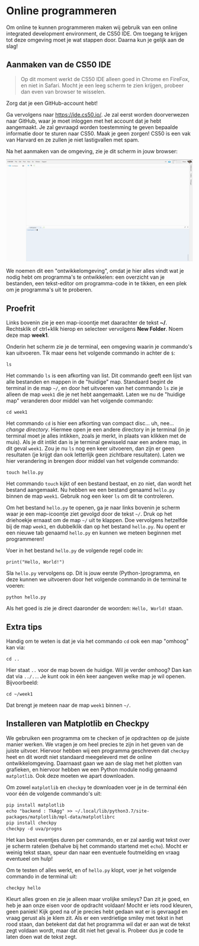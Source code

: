 # Online programmeren

Om online te kunnen programmeren maken wij gebruik van een online integrated development environment, de CS50 IDE. Om toegang te krijgen tot deze omgeving moet je wat stappen door. Daarna kun je gelijk aan de slag!

## Aanmaken van de CS50 IDE

> Op dit moment werkt de CS50 IDE alleen goed in Chrome en FireFox, en niet in Safari. Mocht je een leeg scherm te zien krijgen, probeer dan even van browser te wisselen.

Zorg dat je een GitHub-account hebt!

Ga vervolgens naar <https://ide.cs50.io/>. Je zal eerst worden doorverwezen naar GitHub, waar je moet inloggen met het account dat je hebt aangemaakt. Je zal gevraagd worden toestemming te geven bepaalde informatie door te sturen naar CS50. Maak je geen zorgen! CS50 is een vak van Harvard en ze zullen je niet lastigvallen met spam.

Na het aanmaken van de omgeving, zie je dit scherm in jouw browser:

![cs50](cs50.png)

We noemen dit een "ontwikkelomgeving", omdat je hier alles vindt wat je nodig hebt om programma's te ontwikkelen: een overzicht van je bestanden, een tekst-editor om programma-code in te tikken, en een plek om je programma's uit te proberen.

## Proefrit

Links bovenin zie je een map-icoontje met daarachter de tekst **~/**. Rechtsklik of ctrl+klik hierop en selecteer vervolgens **New Folder**. Noem deze map **week1**.

Onderin het scherm zie je de terminal, een omgeving waarin je commando's kan uitvoeren. Tik maar eens het volgende commando in achter de `$`:

    ls

Het commando `ls` is een afkorting van list. Dit commando geeft een lijst van alle bestanden en mappen in de "huidige" map. Standaard begint de terminal in de map `~/`, en door het uitvoeren van het commando `ls` zie je alleen de map `week1` die je net hebt aangemaakt. Laten we nu de "huidige map" veranderen door middel van het volgende commando:

    cd week1

Het commando `cd` is hier een afkorting van compact disc... uh, nee... *change directory*. Hiermee open je een andere directory in je terminal (in je terminal moet je alles intikken, zoals je merkt, in plaats van klikken met de muis). Als je dit intikt dan is je terminal gewisseld naar een andere map, in dit geval `week1`. Zou je nu `ls` nog een keer uitvoeren, dan zijn er geen resultaten (je krijgt dan ook letterlijk geen zichtbare resultaten). Laten we hier verandering in brengen door middel van het volgende commando:

    touch hello.py

Het commando `touch` kijkt of een bestand bestaat, en zo niet, dan wordt het bestand aangemaakt. Nu hebben we een bestand genaamd `hello.py` binnen de map `week1`. Gebruik nog een keer `ls` om dit te controleren.

Om het bestand `hello.py` te openen, ga je naar links bovenin je scherm waar je een map-icoontje ziet gevolgd door de tekst `~/`. Druk op het driehoekje ernaast om de map `~/` uit te klappen. Doe vervolgens hetzelfde bij de map `week1`, en dubbelklik dan op het bestand `hello.py`. Nu opent er een nieuwe tab genaamd `hello.py` en kunnen we meteen beginnen met programmeren!

Voer in het bestand `hello.py` de volgende regel code in:

    print("Hello, World!")

Sla `hello.py` vervolgens op. Dit is jouw eerste (Python-)programma, en deze kunnen we uitvoeren door het volgende commando in de terminal te voeren:

    python hello.py

Als het goed is zie je direct daaronder de woorden: `Hello, World!` staan.

## Extra tips

Handig om te weten is dat je via het commando `cd` ook een map "omhoog" kan via:

    cd ..

Hier staat `..` voor de map boven de huidige. Wil je verder omhoog? Dan kan dat via `../..`. Je kunt ook in één keer aangeven welke map je wil openen. Bijvoorbeeld:

    cd ~/week1

Dat brengt je meteen naar de map `week1` binnen `~/`.

## Installeren van Matplotlib en Checkpy

We gebruiken een programma om te checken of je opdrachten op de juiste manier werken. We vragen je om heel precies te zijn in het geven van de juiste uitvoer. Hiervoor hebben wij een programma geschreven dat `checkpy` heet en dit wordt niet standaard meegeleverd met de online ontwikkelomgeving. Daarnaast gaan we aan de slag met het plotten van grafieken, en hiervoor hebben we een Python module nodig genaamd `matplotlib`. Ook deze moeten we apart downloaden.

Om zowel `matplotlib` en `checkpy` te downloaden voer je in de terminal één voor één de volgende commando's uit:

    pip install matplotlib
    echo "backend : TkAgg" >> ~/.local/lib/python3.7/site-packages/matplotlib/mpl-data/matplotlibrc
    pip install checkpy
    checkpy -d uva/progns

Het kan best eventjes duren per commando, en er zal aardig wat tekst over je scherm ratelen (behalve bij het commando startend met `echo`). Mocht er weinig tekst staan, speur dan naar een eventuele foutmelding en vraag eventueel om hulp!

Om te testen of alles werkt, en of `hello.py` klopt, voer je het volgende commando in de terminal uit:

    checkpy hello

Kleurt alles groen en zie je alleen maar vrolijke smileys? Dan zit je goed, en heb je aan onze eisen voor de opdracht voldaan! Mocht er iets rood kleuren, geen paniek! Kijk goed na of je precies hebt gedaan wat er is gevraagd en vraag gerust als je klem zit. Als er een verdrietige smiley met tekst in het rood staan, dan betekent dat dat het programma wil dat er aan wat de tekst zegt voldaan wordt, maar dat dit niet het geval is. Probeer dus je code te laten doen wat de tekst zegt.
